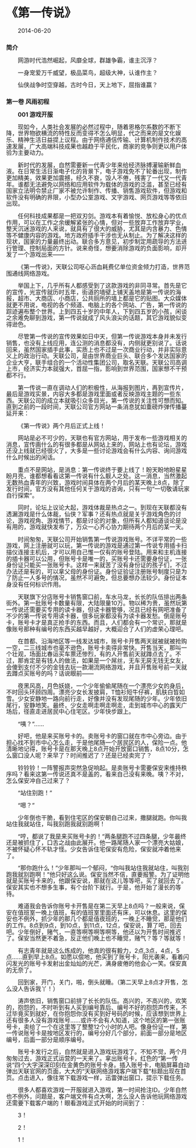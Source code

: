 # 《第一传说》

2014-06-20


<style>
h1 {
    font-size: 32px;
}
div, p {
    line-height: 1.1;
}
p {
    text-indent: 2em;
    font-size: 16px;
}
body.mobile p {
    font-size: 30px;
}
</style>

### 简介

网游时代浩然崛起，风靡全球，群雄争霸，谁主沉浮？

一身宠爱万千威望，极品菜鸟，超级大神，认谁作主？

仙侠战争时空穿越，古时今日，天上地下，屈指谁赢？

### 第一卷 风雨初程

**001 游戏开服**

现如今，人类社会发展的必然过程中，随着恩格尔系数的不断下降，世界物欲横流的特性反而变得不怎么明显，代之而来的是文化娱乐、精神生活日益提上议程。由于网络通信传输、计算机制作技术的高速发展，广大高端科技成果也越趋于平民化，商家的竞争则更以用户体验为主要动力。

新时代的发展，自然需要新一代青少年来给经济脉搏灌输新鲜血液。在日常生活日渐电子化的背景下，电子游戏免不了轮番出现，制作更加精美，效果更加震撼，经久不衰，毁人不倦，残害了一代又一代青年。谁都无法避免以网络和应用软件为载体的游戏的泛滥，甚至已经有国家立法明令禁止厂家不被允许制作、传播、销售游戏软件，但游戏和软件没有明确的界限，小型办公室游戏、文字游戏、网页游戏等等依旧出现。

任何科技成果都是一把双刃剑。游戏本有着愉悦、放松身心的优点作用，可以在工作之余缓解紧张的心情，但对一些放弃工作放弃学业，整天沉迷游戏的人来说，就具有了很大的威胁，尤其是内含暴力、色情等不健康内容的游戏。地方政府插手干涉也无从制止。为了解决这样的现状，国家的力量最终出动。联合多方意见，初步制定用疏导的方法进行管理、控制局面的方针。说来奇怪，想要消除游戏的负面影响，却开发了一个游戏出来——

《第一传说》，天联公司呕心沥血耗费亿单位资金倾力打造，世界范围通线网络游戏。

举国上下，几乎所有人都感受到了这款游戏的非同寻常。首先是它的宣传，光宣传就历时五年，街道的墙壁上铺天盖地是第一传说的海报，超市、大商店、小商店，公共厕所的墙上都是它的贴图。大众媒体就更不用说，电视的各个频道、电脑上的各个网站、广告，第一传说的踪迹遍布整个世界。上到四五十岁的中年人，下到四五岁的小孩，闲谈之余难免聊到游戏，第一传说就成了风头浪尖的话题，其它游戏貌似变得逊色。

尽管第一传说的宣传效果如日中天，但第一传说游戏本身并未发行销售，也没有上线应用，连公测的消息都没有，内侧就更别说了。话说回来，虽然国家插手此事，实质上也不过是一次商业行动，并非实际意义上的政治行动。天联公司，是由世界商业巨头、联合多个发达国家的企业大亨，联手组合的一个活动性集团公司，取名天联。天联公司高调上市，经济实力本就强大，首屈一指，影响到世界范围，国家想不干预都不行。

第一传说一直在调动人们的积极性，从海报到图片，再到宣传片，最后是游戏实景，内容大多都是游戏里面或者反映游戏主题的一些东西。天联公司的成立本就吸引众多目光，第一传说的关注性可想而知。直到之前的一段时间，天联公司官方网站一条消息犹如重磅炸弹传播蔓延开来：

《第一传说》两个月后正式上线！

网站是必不可少的，天联也有官方网站，用于发布一些游戏相关的消息，宣传画什么的有很多都是从网站上来的，网站上也有论坛，游戏还没上线就已经很火了，大多是一些讨论游戏会有什么内容、询问游戏什么时候出的闲话。

重点不是网站，是消息：第一传说终于要上线了！盼天盼地盼星星盼月亮，谁都想看看这第一传说有什么靓人之处。这一消息，当然激起无数热血青年的兴致，游戏时间具体在两个月后的某天晚上8点，除了发行时间，官方没有其他任何关于游戏的咨询，只有一句“一切敬请玩家自行探索”。

同时，论坛上议论大起，游戏体裁是热点之一。到现在天联都没有透漏游戏是什么体裁，仙侠？军事？还有热点就是关于游戏角色的讨论，游戏视角、游戏情节，都是讨论的对象，但所有人都知道谈论是没有用的，游戏就快发布了，万众一心齐心协力期待两个月后的某一天。

时间匆匆，天联公司开始销售第一传说游戏账号。不详平常的一些游戏，网上注册就可以玩，第一传说的游戏是通过第一传说专用插卡扫描仪连接主机后，才可以用自己惟一仅有的账号登陆。用来和主机连接的插卡器可以公用，但账号卡是唯一的，买账号卡还需要身份证，一张身份证只能买一张账号卡。这样一来就苦了没有身份证的孩子们，不过办法还是有的，可以拿父母的身份证。身份证验证注册账号制度只是为了防止一人多号的情况，虽然不可避免，但总要想办法较少。身份证本身没有任何标识作用。

天联旗下分店账号卡销售窗口前，车水马龙，长长的队伍排出两条街外。第一批账号卡数量有限，大陆限量10万。物以稀为贵，虽然玩第一传说还需要买专用的读卡器，但读卡器管够，况且已经有网吧准备了不少的第一传说专用读卡器，很多玩家都没有为读卡器发愁。倒是账号卡，账号卡才是真正抢手的东西。而且，人们都会有一个常识，那就是像账号那种有编号的东西买越早越好，大概迎合了人们的虚荣心理吧。

在首都、沿海地区等一线发达城市，账号卡开售两天就被就被抢购一空，二三线城市也毫不逊色，账号卡卖得非常快。开售当天，那叫一个壮观，场面比春运买车票还惨烈，有的人开售前天就蹲点去了。不过，那肯定是有钱人的做法，如果是一个屌丝，无车无房无钱无女友，会傻到支付不少的金钱去玩一款潮流网络游戏，并且开售账号前一天就去蹲点买账号的吗？话说眼前——

夜黑风高，月色妖娆，一个少年偷偷尾随在一个漂亮少女的身后，不时回头环顾四周。漂亮少女长发披肩，T恤衫短牛仔裤，肌肤白晢如雪。少女安静地一路向前行走，好像并没有发现尾随的少年。少年依旧尾行，安静地笑。最终，少女走啊走啊走啊走，走到城市中心的露天广场后，径直走进居民中心住宅区。少年快步跟上。

“咦？”……

好吧，他是来买账号卡的。卖账号卡的窗口就在市中心旁边。由于担心找不到市中心怎么走，于是他尾随一个居民区的人，保险一点。他清晰地记得，账号卡是在那天晚上8点开始开放窗口销售，8点10分，怎么窗口没人呢？来早了？时间推迟了？还是已经卖完了？

铃铃铃！一阵警报声突然急促响起。是卖账号卡需要保安来维持秩序吗？看来这第一传说还真不是盖的，看来自己没有来晚。咦？不对，怎么保安冲自己过来了？

“站住别跑！”

“嗯？”

少年倒也干脆，看到住宅区的保安朝自己过来，撒腿就跑。你叫我站住我就站住，叫我别跑我就别跑啊！

“哼，都说了我是来买账号卡的！”两条腿跑不过四条腿，少年最终还是被抓住了，口舌之战由此展开。他一路尾随人家一个漂亮大姑娘，不被怀疑心怀不轨才怪。少女告诉住宅保安有危险，保安就冲着他来了。

“那你跑什么！”少年那叫一个郁闷，“你叫我站住我就站住，叫我别跑我就别跑啊！”他只好这么说。保安当然不信，直要报警。为了证明他就是买账号卡来的，他跟保安说，那就在这儿等等吧，买了就回去了。保安其实也不想多生事，有个台阶下就行。于是，他开始了漫长的等待。

难道我会告诉你账号卡开售是在第二天早上8点吗？一般来说，保安在值班室一晚上值班，有的值班室里面还有床，可以休息。这里的保安也不例外，抓少年的那几个都是值夜班的，一晚上不睡觉，那是他们的工作。8点到9点，到10点，到11点，12点，保安说，算了吧，回去吧。少年倒好，赌气，一直等啊等啊等啊等，他还以为开售时间推迟了。保安当然更不着急，反正他们晚上也不睡觉，赌气？等？等就等！

有志青年就是这么炼成的，他真的很有毅力，2点,3点，4点，5点……直到早上8点。如愿以偿地，他买到了账号卡，阳光袭来，看着闪闪发光的账号卡发射出金灿灿的光芒，满身疲倦的他会心一笑。保安真的无奈了。

回到家，开门，关门，啪，倒头就睡。（第二天早上8点才开售，怎么没人告诉我丫！）

涛声依旧，销售窗口前排了长长的队伍。高兴的，不高兴的，欢笑的，抱怨的，不时听到有人买到编号靠后、编号不好的抱怨声传来，不过毕竟买到就好，在你抱怨你没有买到好号码的时候，应该想到世界上还有很多人没有游戏账号……或许不会有人知道，这个地区的第一张账号卡，卖给了一个在这里等了整整12个小时的人吧。像身份证一样，第一传说账号卡是按地区发行的，编号分好几个部分，前面一部分是地区编号，后面一部分是顺序编号。

账号卡发行之后，自然就是进入游戏玩游戏了。不知不觉，两个月匆匆过去，游戏正式运营的一天来了。拿出账号卡，红色的“第一传说”四个大字深深印刻在金黄色的账号卡身。插入账号卡，电脑屏幕自动弹出天联官网的页面，大大的“天联网络游戏客户端下载”标题出现在首页。点击进入，像往常下载游戏一样，迅雷弹出窗口，提示下载任务。

很多人都喜欢游戏一开服就进入游戏，第一时间抢注ID。少年自然也不例外，问题是，客户端文件有点大啊，怎么没人告诉他玩网络游戏还需要下载客户端的！眼看游戏正式开始的时间到了：

3！

2！

1！